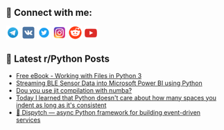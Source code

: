 ## 🔎 Connect with me:
[<img src="https://github.com/bullbesh/bullbesh/blob/main/images/Telegram.png" width="32" height="32" />](https://t.me/bullbesh)
[<img src="https://github.com/bullbesh/bullbesh/blob/main/images/VK.png" width="32" height="32" />](https://vk.com/bullbesh)
[<img src="https://github.com/bullbesh/bullbesh/blob/main/images/Twitter.png" width="32" height="32" />](https://twitter.com/bullbesh1)
[<img src="https://github.com/bullbesh/bullbesh/blob/main/images/Instagram.png" width="32" height="32" />](https://www.instagram.com/bullbesh)
[<img src="https://github.com/bullbesh/bullbesh/blob/main/images/Reddit.png" width="32" height="32" />](https://www.reddit.com/user/bullbesh)
[<img src="https://github.com/bullbesh/bullbesh/blob/main/images/YouTube.png" width="32" height="32" />](https://www.youtube.com/channel/UCtfjRs6uzgq5mfm8S06WTcg)

## 📕 Latest r/Python Posts
<!-- BLOG-POST-LIST:START -->
- [Free eBook - Working with Files in Python 3](https://www.reddit.com/r/Python/comments/1nknfji/free_ebook_working_with_files_in_python_3/)
- [Streaming BLE Sensor Data into Microsoft Power BI using Python](https://www.reddit.com/r/Python/comments/1nkiwc3/streaming_ble_sensor_data_into_microsoft_power_bi/)
- [Dou you use jit compilation with numba?](https://www.reddit.com/r/Python/comments/1nkit7n/dou_you_use_jit_compilation_with_numba/)
- [Today I learned that Python doesn&#39;t care about how many spaces you indent as long as it&#39;s consistent](https://www.reddit.com/r/Python/comments/1nkidxq/today_i_learned_that_python_doesnt_care_about_how/)
- [🚀 Dispytch — async Python framework for building event-driven services](https://www.reddit.com/r/Python/comments/1nkfla2/dispytch_async_python_framework_for_building/)
<!-- BLOG-POST-LIST:END -->
